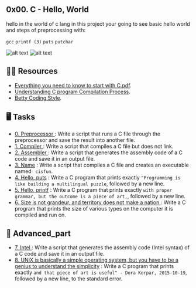## 0x00. C - Hello, World

hello in the world of c lang in this project your going to see basic hello world and steps of preprocessing with: 

`gcc`
`printf (3)`
`puts`
`putchar`

![alt text](https://mitcodershelp.files.wordpress.com/2017/01/wp-1483634457162.jpeg)
![alt text](https://www.deviceplus.com/wp-content/uploads/2017/06/image001.jpg)


## :astronaut: Resources

- [Everything you need to know to start with C.pdf](https://s3.amazonaws.com/alx-intranet.hbtn.io/uploads/misc/2022/4/e0ccf91eec6b977a9e00ed384dc285df9c2772e3.pdf?X-Amz-Algorithm=AWS4-HMAC-SHA256&X-Amz-Credential=AKIARDDGGGOUSBVO6H7D%2F20230713%2Fus-east-1%2Fs3%2Faws4_request&X-Amz-Date=20230713T131824Z&X-Amz-Expires=86400&X-Amz-SignedHeaders=host&X-Amz-Signature=b6a5705ec00d9aeb3c16a735bae4c7ca0b67c0982c4f2240830fd8b29c2395d5).
- [Understanding C program Compilation Process](https://www.youtube.com/watch?v=VDslRumKvRA).
- [Betty Coding Style](https://github.com/alx-tools/Betty/wiki ).


## :desktop_computer:  Tasks

* [0. Preprocessor ](./0-preprocessor) : Write a script that runs a C file through the preprocessor and save the result into another file.
* [1. Compiler ](./1-compiler) : Write a script that compiles a C file but does not link. 
* [2. Assembler ](./2-assembler) : Write a script that generates the assembly code of a C code and save it in an output file. 
* [3. Name](./3-name) : Write a script that compiles a C file and creates an executable named ` cisfun`.
* [4. Hello, puts](./4-puts.c) : Write a C program that prints exactly `"Programming is like building a multilingual puzzle`, followed by a new line.
* [5. Hello, printf](./5-printf.c) : Write a C program that prints exactly `with proper grammar, but the outcome is a piece of art,`, followed by a new line.
* [6. Size is not grandeur, and territory does not make a nation ](./6-size.c ) : Write a C program that prints the size of various types on the computer it is compiled and run on.

## :abacus: Advanced_part

* [7. Intel ](./100-intel) : Write a script that generates the assembly code (Intel syntax) of a C code and save it in an output file.
* [8. UNIX is basically a simple operating system, but you have to be a genius to understand the simplicity](./) : Write a C program that prints exactly `and that piece of art is useful" - Dora Korpar, 2015-10-19`, followed by a new line, to the standard error.
